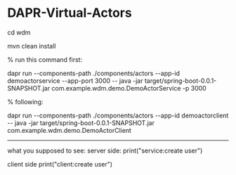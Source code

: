 # DAPR-Virtual-Actors

cd wdm

mvn clean install


% run this command first:

dapr run --components-path ./components/actors --app-id demoactorservice --app-port 3000 -- java -jar target/spring-boot-0.0.1-SNAPSHOT.jar com.example.wdm.demo.DemoActorService -p 3000

% following:

dapr run --components-path ./components/actors --app-id demoactorclient -- java -jar target/spring-boot-0.0.1-SNAPSHOT.jar com.example.wdm.demo.DemoActorClient

---------------------------
what you supposed to see:
server side:
print("service:create user")

client side
print("client:create user")